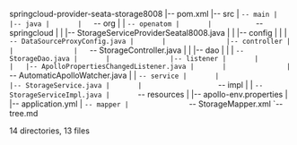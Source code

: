 springcloud-provider-seata-storage8008
|-- pom.xml
|-- src
|   `-- main
|       |-- java
|       |   `-- org
|       |       `-- openatom
|       |           `-- springcloud
|       |               |-- StorageServiceProviderSeatal8008.java
|       |               |-- config
|       |               |   `-- DataSourceProxyConfig.java
|       |               |-- controller
|       |               |   `-- StorageController.java
|       |               |-- dao
|       |               |   `-- StorageDao.java
|       |               |-- listener
|       |               |   |-- ApolloPropertiesChangedListener.java
|       |               |   `-- AutomaticApolloWatcher.java
|       |               `-- service
|       |                   |-- StorageService.java
|       |                   `-- impl
|       |                       `-- StorageServiceImpl.java
|       `-- resources
|           |-- apollo-env.properties
|           |-- application.yml
|           `-- mapper
|               `-- StorageMapper.xml
`-- tree.md

14 directories, 13 files
